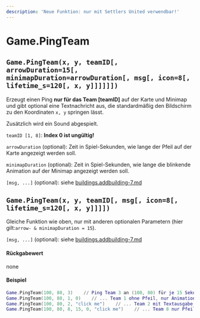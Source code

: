 ```yaml
---
description: 'Neue Funktion: nur mit Settlers United verwendbar!'
---
```


# Game.PingTeam

## `Game.PingTeam(x, y, teamID[, arrowDuration=15[, minimapDuration=arrowDuration[, msg[, icon=8[, lifetime_s=120[, x, y]]]]]])`

Erzeugt einen Ping **nur für das Team \[teamID]** auf der Karte und Minimap und gibt optional eine Textnachricht aus, die standardmäßig den Bildschirm zu den Koordinaten `x, y` springen lässt.

Zusätzlich wird ein Sound abgespielt.

`teamID [1, 8]`: **Index 0 ist ungültig!**

`arrowDuration` (optional): Zeit in Spiel-Sekunden, wie lange der Pfeil auf der Karte angezeigt werden soll.

`minimapDuration` (optional): Zeit in Spiel-Sekunden, wie lange die blinkende Animation auf der Minimap  angezeigt werden soll.

`[msg, ...]` (optional): siehe [buildings.addbuilding-7.md](buildings.addbuilding-7.md "mention")

## `Game.PingTeam(x, y, teamID[, msg[, icon=8[, lifetime_s=120[, x, y]]]])`

Gleiche Funktion wie oben, nur mit anderen optionalen Parametern (hier gilt:`arrow- & minimapDuration = 15`).

`[msg, ...]` (optional): siehe [buildings.addbuilding-7.md](buildings.addbuilding-7.md "mention")

#### Rückgabewert

none

#### Beispiel

```lua
Game.PingTeam(100, 80, 3)    // Ping Team 3 an (100, 80) für je 15 Sekunden
Game.PingTeam(100, 80, 1, 0)    // ... Team 1 ohne Pfeil, nur Animation auf der Minimap
Game.PingTeam(100, 80, 2, "click me")    // ... Team 2 mit Textausgabe, Bildschirm springt zu den Koordinaten
Game.PingTeam(100, 80, 8, 15, 0, "click me")    // ... Team 8 nur Pfeil und Nachricht
```
